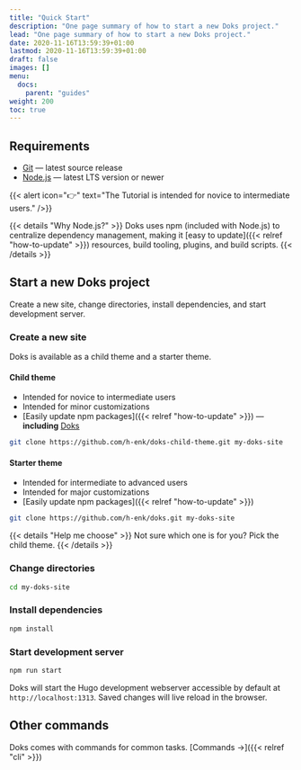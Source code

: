 ```yaml
---
title: "Quick Start"
description: "One page summary of how to start a new Doks project."
lead: "One page summary of how to start a new Doks project."
date: 2020-11-16T13:59:39+01:00
lastmod: 2020-11-16T13:59:39+01:00
draft: false
images: []
menu:
  docs:
    parent: "guides"
weight: 200
toc: true
---
```


## Requirements

- [Git](https://git-scm.com/) — latest source release
- [Node.js](https://nodejs.org/) — latest LTS version or newer

{{< alert icon="👉" text="The Tutorial is intended for novice to intermediate users." />}}

{{< details "Why Node.js?" >}}
Doks uses npm (included with Node.js) to centralize dependency management, making it [easy to update]({{< relref "how-to-update" >}}) resources, build tooling, plugins, and build scripts.
{{< /details >}}

## Start a new Doks project

Create a new site, change directories, install dependencies, and start development server.

### Create a new site

Doks is available as a child theme and a starter theme.

#### Child theme

- Intended for novice to intermediate users
- Intended for minor customizations
- [Easily update npm packages]({{< relref "how-to-update" >}}) — **including** [Doks](https://www.npmjs.com/package/@hyas/doks)

```bash
git clone https://github.com/h-enk/doks-child-theme.git my-doks-site
```

#### Starter theme

- Intended for intermediate to advanced users
- Intended for major customizations
- [Easily update npm packages]({{< relref "how-to-update" >}})

```bash
git clone https://github.com/h-enk/doks.git my-doks-site
```

{{< details "Help me choose" >}}
Not sure which one is for you? Pick the child theme.
{{< /details >}}

### Change directories

```bash
cd my-doks-site
```

### Install dependencies

```bash
npm install
```

### Start development server

```bash
npm run start
```

Doks will start the Hugo development webserver accessible by default at `http://localhost:1313`. Saved changes will live reload in the browser.

## Other commands

Doks comes with commands for common tasks. [Commands →]({{< relref "cli" >}})
